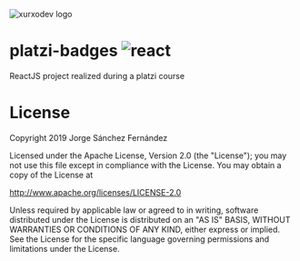 ![xurxodev logo][xurxodevlogo] 
# platzi-badges ![react](https://user-images.githubusercontent.com/5593590/62422736-7897de80-b6b7-11e9-8544-1de13e8181f8.png)
ReactJS project realized during a platzi course

# License

Copyright 2019 Jorge Sánchez Fernández

Licensed under the Apache License, Version 2.0 (the "License");
you may not use this file except in compliance with the License.
You may obtain a copy of the License at

  http://www.apache.org/licenses/LICENSE-2.0

Unless required by applicable law or agreed to in writing, software
distributed under the License is distributed on an "AS IS" BASIS,
WITHOUT WARRANTIES OR CONDITIONS OF ANY KIND, either express or implied.
See the License for the specific language governing permissions and
limitations under the License.

[xurxodevlogo]: http://xurxodev.com/content/images/2017/04/xurxodev-readme.png
